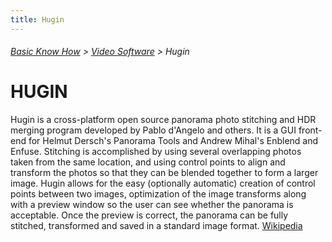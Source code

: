 ```yaml
---
title: Hugin
---
```

###### [Basic Know How](../wiki/basic-know-how.html) > [Video Software](../wiki/video-software.html) > Hugin

# HUGIN

Hugin is a cross-platform open source panorama photo stitching and HDR merging program developed by Pablo d'Angelo and others. It is a GUI front-end for Helmut Dersch's Panorama Tools and Andrew Mihal's Enblend and Enfuse. Stitching is accomplished by using several overlapping photos taken from the same location, and using control points to align and transform the photos so that they can be blended together to form a larger image. Hugin allows for the easy (optionally automatic) creation of control points between two images, optimization of the image transforms along with a preview window so the user can see whether the panorama is acceptable. Once the preview is correct, the panorama can be fully stitched, transformed and saved in a standard image format. <a href="https://en.wikipedia.org/wiki/Hugin_(software)" target="_blank">Wikipedia</a>